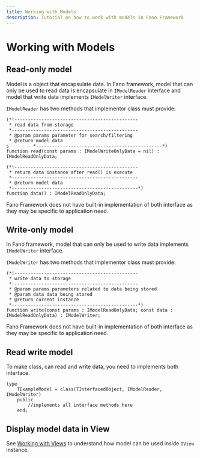 ```yaml
---
title: Working with Models
description: Tutorial on how to work with models in Fano Framework
---
```


<h1 class="major">Working with Models</h1>

## Read-only model

Model is a object that encapsulate data. In Fano framework, model that can only be used to read data is encapsulate in `IModelReader` interface and model that write data implements `IModelWriter` interface.

`IModelReader` has two methods that implementor class must provide:

```
(*!----------------------------------------------
 * read data from storage
 *-----------------------------------------------
 * @param params parameter for search/filtering
 * @return model data
s         *-----------------------------------------------*)
function read(const params : IModelWriteOnlyData = nil) : IModelReadOnlyData;

(*!----------------------------------------------
 * return data instance after read() is execute
 *-----------------------------------------------
 * @return model data
 *-----------------------------------------------*)
function data() : IModelReadOnlyData;
```
Fano Framework does not have built-in implementation of both interface as they
may be specific to application need.

## Write-only model

In Fano framework, model that can only be used to write data implements `IModelWriter` interface.

`IModelWriter` has two methods that implementor class must provide:

```
(*!----------------------------------------------
 * write data to storage
 *-----------------------------------------------
 * @param params parameters related to data being stored
 * @param data data being stored
 * @return current instance
 *-----------------------------------------------*)
function write(const params : IModelReadOnlyData; const data : IModelReadOnlyData) : IModelWriter;
```
Fano Framework does not have built-in implementation of both interface as they
may be specific to application need.

## Read write model

To make class, can read and write data, you need to implements both interface.

```
type
    TExampleModel = class(TInterfacedObject, IModelReader, IModelWriter)
    public
        //implements all interface methods here
    end;
```

## Display model data in View

See [Working with Views](/working-with-views) to understand how model can be used inside `IView` instance.
